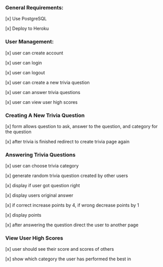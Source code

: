 

### General Requirements:
[x] Use PostgreSQL

[x] Deploy to Heroku

### User Management:
[x] user can create account

[x] user can login

[x] user can logout

[x] user can create a new trivia question

[x] user can answer trivia questions

[x] user can view user high scores


### Creating A New Trivia Question
[x] form allows question to ask, answer to the question, and category for the question

[x] after trivia is finished redirect to create trivia page again

### Answering Trivia Questions
[x] user can choose trivia category

[x] generate random trivia question created by other users

[x] display if user got question right

[x] display users original answer

[x] if correct increase points by 4, if wrong decrease points by 1

[x] display points

[x] after answering the question direct the user to another page

### View User High Scores
[x] user should see their score and scores of others

[x] show which category the user has performed the best in



